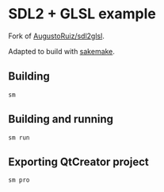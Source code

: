 # SDL2 + GLSL example

Fork of [AugustoRuiz/sdl2glsl](https://github.com/AugustoRuiz/sdl2glsl).

Adapted to build with [sakemake](https://github.com/xyproto/sakemake).

## Building

    sm

## Building and running

    sm run

## Exporting QtCreator project

    sm pro
